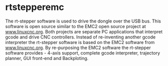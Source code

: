 rtstepperemc
============

The rt-stepper software is used to drive the dongle over the USB bus. This software is open source similar to the EMC2 open source project at www.linuxcnc.org. Both projects are separate PC applications that interpret gcode and drive CNC controllers. Instead of re-inventing another gcode interpreter the rt-stepper software is based on the EMC2 software from www.linuxcnc.org. By re-purposing the EMC2 software the rt-stepper software provides - 4-axis support, complete gcode interpreter, trajectory planner, GUI front-end and Backploting.
